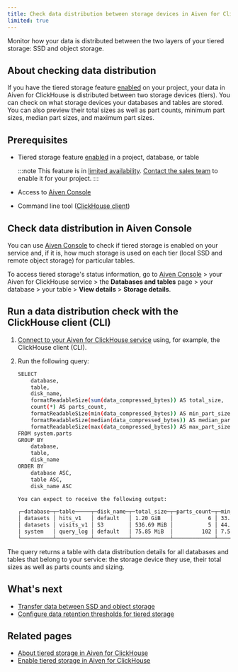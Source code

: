 ```yaml
---
title: Check data distribution between storage devices in Aiven for ClickHouse®'s tiered storage
limited: true
---
```


Monitor how your data is distributed between the two layers of your tiered storage: SSD and object storage.

## About checking data distribution

If you have the tiered storage feature
[enabled](/docs/products/clickhouse/howto/enable-tiered-storage) on your project, your data in Aiven for ClickHouse is
distributed between two storage devices (tiers). You can check on what
storage devices your databases and tables are stored. You can also
preview their total sizes as well as part counts, minimum part sizes,
median part sizes, and maximum part sizes.

## Prerequisites

-   Tiered storage feature
    [enabled](/docs/products/clickhouse/howto/enable-tiered-storage) in a project,
    database, or table

    :::note
    This feature is in [limited availability](/docs/platform/concepts/beta_services).
    [Contact the sales team](mailto:sales@aiven.io) to enable it for your project.
    :::

-   Access to [Aiven Console](https://console.aiven.io/)
-   Command line tool
    ([ClickHouse client](/docs/products/clickhouse/howto/connect-with-clickhouse-cli))

## Check data distribution in Aiven Console

You can use [Aiven Console](https://console.aiven.io/) to check if
tiered storage is enabled on your service and, if it is, how much
storage is used on each tier (local SSD and remote object storage) for
particular tables.

To access tiered storage's status information, go to [Aiven
Console](https://console.aiven.io/) \> your Aiven for ClickHouse service
\> the **Databases and tables** page \> your database \> your table \>
**View details** \> **Storage details**.

## Run a data distribution check with the ClickHouse client (CLI)

1.  [Connect to your Aiven for ClickHouse service](/docs/products/clickhouse/howto/list-connect-to-service) using, for example, the ClickHouse client (CLI).

2.  Run the following query:

    ``` bash
    SELECT
        database,
        table,
        disk_name,
        formatReadableSize(sum(data_compressed_bytes)) AS total_size,
        count(*) AS parts_count,
        formatReadableSize(min(data_compressed_bytes)) AS min_part_size,
        formatReadableSize(median(data_compressed_bytes)) AS median_part_size,
        formatReadableSize(max(data_compressed_bytes)) AS max_part_size
    FROM system.parts
    GROUP BY
        database,
        table,
        disk_name
    ORDER BY
        database ASC,
        table ASC,
        disk_name ASC

    You can expect to receive the following output:
    ```

    ``` bash
    ┌─database─┬─table─────┬─disk_name─┬─total_size─┬─parts_count─┬─min_part_size─┬─median_part_size─┬─max_part_size─┐
    │ datasets │ hits_v1   │ default   │ 1.20 GiB   │           6 │ 33.65 MiB     │ 238.69 MiB       │ 253.18 MiB    │
    │ datasets │ visits_v1 │ S3        │ 536.69 MiB │           5 │ 44.61 MiB     │ 57.90 MiB        │ 317.19 MiB    │
    │ system   │ query_log │ default   │ 75.85 MiB  │         102 │ 7.51 KiB      │ 12.36 KiB        │ 1.55 MiB      │
    └──────────┴───────────┴───────────┴────────────┴─────────────┴───────────────┴──────────────────┴───────────────┘
    ```

The query returns a table with data distribution details for all
databases and tables that belong to your service: the storage device
they use, their total sizes as well as parts counts and sizing.

## What's next

-   [Transfer data between SSD and object storage](/docs/products/clickhouse/howto/transfer-data-tiered-storage)
-   [Configure data retention thresholds for tiered storage](/docs/products/clickhouse/howto/configure-tiered-storage)

## Related pages

-   [About tiered storage in Aiven for ClickHouse](/docs/products/clickhouse/concepts/clickhouse-tiered-storage)
-   [Enable tiered storage in Aiven for ClickHouse](/docs/products/clickhouse/howto/enable-tiered-storage)
